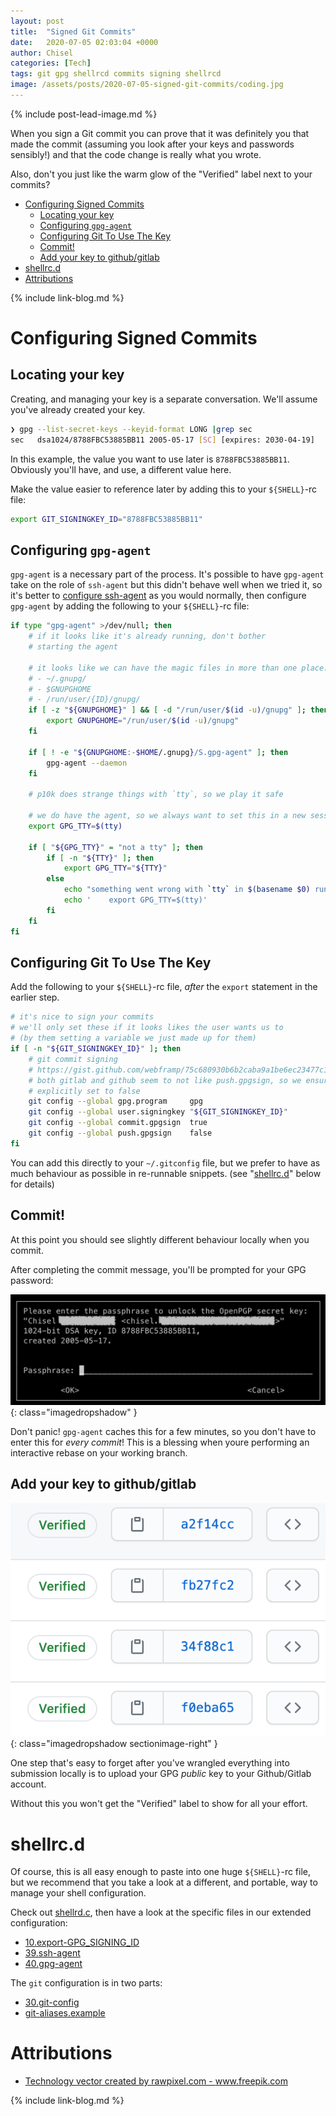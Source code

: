 ```yaml
---
layout: post
title:  "Signed Git Commits"
date:   2020-07-05 02:03:04 +0000
author: Chisel
categories: [Tech]
tags: git gpg shellrcd commits signing shellrcd
image: /assets/posts/2020-07-05-signed-git-commits/coding.jpg
---
```


{% include post-lead-image.md %}

When you sign a Git commit you can prove that it was definitely you that made
the commit (assuming you look after your keys and passwords sensibly!) and that
the code change is really what you wrote.

Also, don't you just like the warm glow of the "Verified" label next to your commits?

<!--more-->

<!-- START doctoc generated TOC please keep comment here to allow auto update -->
<!-- DON'T EDIT THIS SECTION, INSTEAD RE-RUN doctoc TO UPDATE -->


- [Configuring Signed Commits](#configuring-signed-commits)
  - [Locating your key](#locating-your-key)
  - [Configuring `gpg-agent`](#configuring-gpg-agent)
  - [Configuring Git To Use The Key](#configuring-git-to-use-the-key)
  - [Commit!](#commit)
  - [Add your key to github/gitlab](#add-your-key-to-githubgitlab)
- [shellrc.d](#shellrcd)
- [Attributions](#attributions)

<!-- END doctoc generated TOC please keep comment here to allow auto update -->

{% include link-blog.md %}

# Configuring Signed Commits

## Locating your key

Creating, and managing your key is a separate conversation. We'll assume you've
already created your key.

```sh
❯ gpg --list-secret-keys --keyid-format LONG |grep sec
sec   dsa1024/8788FBC53885BB11 2005-05-17 [SC] [expires: 2030-04-19]
```

In this example, the value you want to use later is `8788FBC53885BB11`.
Obviously you'll have, and use, a different value here.

Make the value easier to reference later by adding this to your `${SHELL}`-rc
file:

```sh
export GIT_SIGNINGKEY_ID="8788FBC53885BB11"
```

## Configuring `gpg-agent`

`gpg-agent` is a necessary part of the process. It's possible to have
`gpg-agent` take on the role of `ssh-agent` but this didn't behave well when we
tried it, so it's better to [configure ssh-agent](https://github.com/chiselwright/shellrcd-extras-chizcw/blob/extras/chizcw/_agnostic/39.ssh-agent)
as you would normally, then configure `gpg-agent` by adding the following to
your `${SHELL}`-rc file:

```sh
if type "gpg-agent" >/dev/null; then
    # if it looks like it's already running, don't bother
    # starting the agent

    # it looks like we can have the magic files in more than one place:
    # - ~/.gnupg/
    # - $GNUPGHOME
    # - /run/user/{ID}/gnupg/
    if [ -z "${GNUPGHOME}" ] && [ -d "/run/user/$(id -u)/gnupg" ]; then
        export GNUPGHOME="/run/user/$(id -u)/gnupg"
    fi

    if [ ! -e "${GNUPGHOME:-$HOME/.gnupg}/S.gpg-agent" ]; then
        gpg-agent --daemon
    fi

    # p10k does strange things with `tty`, so we play it safe

    # we do have the agent, so we always want to set this in a new session
    export GPG_TTY=$(tty)

    if [ "${GPG_TTY}" = "not a tty" ]; then
        if [ -n "${TTY}" ]; then
            export GPG_TTY="${TTY}"
        else
            echo "something went wrong with `tty` in $(basename $0) run this: "
            echo '    export GPG_TTY=$(tty)'
        fi
    fi
fi
```

## Configuring Git To Use The Key

Add the following to your `${SHELL}`-rc file, *after* the `export` statement in
the earlier step.

```sh
# it's nice to sign your commits
# we'll only set these if it looks likes the user wants us to
# (by them setting a variable we just made up for them)
if [ -n "${GIT_SIGNINGKEY_ID}" ]; then
    # git commit signing
    # https://gist.github.com/webframp/75c680930b6b2caba9a1be6ec23477c1
    # both gitlab and github seem to not like push.gpgsign, so we ensure that's
    # explicitly set to false
    git config --global gpg.program     gpg
    git config --global user.signingkey "${GIT_SIGNINGKEY_ID}"
    git config --global commit.gpgsign  true
    git config --global push.gpgsign    false
fi
```

You can add this directly to your `~/.gitconfig` file, but we prefer to have as
much behaviour as possible in re-runnable snippets. (see
"[shellrc.d](#shellrcd)" below for details)

## Commit!

At this point you should see slightly different behaviour locally when you commit.

After completing the commit message, you'll be prompted for your GPG password:

![image](/assets/posts/2020-07-05-signed-git-commits/git-signing-prompt.png){: class="imagedropshadow" }

Don't panic! `gpg-agent` caches this for a few minutes, so you don't have to
enter this for _every commit_! This is a blessing when youre performing an
interactive rebase on your working branch.

## Add your key to github/gitlab

![image](/assets/posts/2020-07-05-signed-git-commits/signed-commits.png){: class="imagedropshadow sectionimage-right" }

One step that's easy to forget after you've wrangled everything into submission
locally is to upload your GPG *public* key to your Github/Gitlab account.

Without this you won't get the "Verified" label to show for all your effort.

# shellrc.d

Of course, this is all easy enough to paste into one huge `${SHELL}`-rc file,
but we recommend that you take a look at a different, and portable, way to
manage your shell configuration.

Check out
[shellrd.c](https://github.com/chiselwright/shellrcd/blob/master/README.md),
then have a look at the specific files in our extended configuration:

- [10.export-GPG_SIGNING_ID](https://github.com/chiselwright/shellrcd-extras-chizcw/blob/extras/chizcw/_agnostic/10.export-GPG_SIGNING_ID)
- [39.ssh-agent](https://github.com/chiselwright/shellrcd-extras-chizcw/blob/extras/chizcw/_agnostic/39.ssh-agent)
- [40.gpg-agent](https://github.com/chiselwright/shellrcd-extras-chizcw/blob/extras/chizcw/_agnostic/40.gpg-agent)

The `git` configuration is in two parts:

- [30.git-config](https://github.com/chiselwright/shellrcd-extras-chizcw/blob/extras/chizcw/_agnostic/30.git-config)
- [git-aliases.example](https://github.com/chiselwright/shellrcd-extras-chizcw/blob/extras/chizcw/_shared/git-aliases.example#L87)

# Attributions

- <a href="https://www.freepik.com/free-photos-vectors/technology">Technology vector created by rawpixel.com - www.freepik.com</a>

{% include link-blog.md %}
